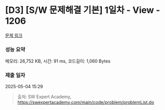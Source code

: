 # [D3] [S/W 문제해결 기본] 1일차 - View - 1206 

[문제 링크](https://swexpertacademy.com/main/code/problem/problemDetail.do?contestProbId=AV134DPqAA8CFAYh) 

### 성능 요약

메모리: 26,752 KB, 시간: 91 ms, 코드길이: 1,060 Bytes

### 제출 일자

2025-05-04 15:29



> 출처: SW Expert Academy, https://swexpertacademy.com/main/code/problem/problemList.do